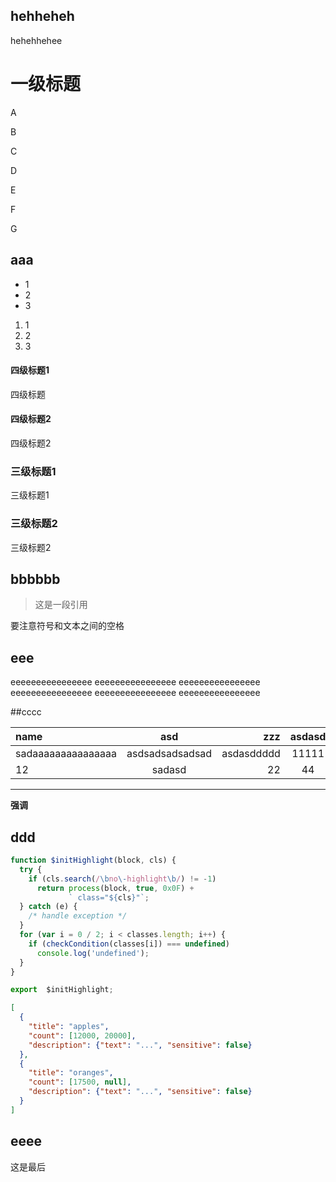 ## hehheheh

hehehhehee

# 一级标题

A

B

C

D

E

F

G

## aaa

* 1
* 2
* 3

1. 1
2. 2
3. 3

#### 四级标题1
四级标题
#### 四级标题2
四级标题2
### 三级标题1
三级标题1
### 三级标题2
三级标题2
## bbbbbb

> 这是一段引用

要注意符号和文本之间的空格

## eee

eeeeeeeeeeeeeeee
eeeeeeeeeeeeeeee
eeeeeeeeeeeeeeee
eeeeeeeeeeeeeeee
eeeeeeeeeeeeeeee
eeeeeeeeeeeeeeee

##cccc

| name               |       asd       |        zzz | asdasd |
|:------------------ |:---------------:| ----------:|:------:|
| sadaaaaaaaaaaaaaaa | asdsadsadsadsad | asdasddddd | 11111  |
| 12                 |     sadasd      |         22 |   44   |


***

**强调**



## ddd

```JavaScript
function $initHighlight(block, cls) {
  try {
    if (cls.search(/\bno\-highlight\b/) != -1)
      return process(block, true, 0x0F) +
             ` class="${cls}"`;
  } catch (e) {
    /* handle exception */
  }
  for (var i = 0 / 2; i < classes.length; i++) {
    if (checkCondition(classes[i]) === undefined)
      console.log('undefined');
  }
}

export  $initHighlight;
```

```JSON
[
  {
    "title": "apples",
    "count": [12000, 20000],
    "description": {"text": "...", "sensitive": false}
  },
  {
    "title": "oranges",
    "count": [17500, null],
    "description": {"text": "...", "sensitive": false}
  }
]
```
## eeee
这是最后
